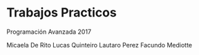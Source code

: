 # Trabajos Practicos

Programación Avanzada 2017

Micaela De Rito
Lucas Quinteiro
Lautaro Perez
Facundo Mediotte
